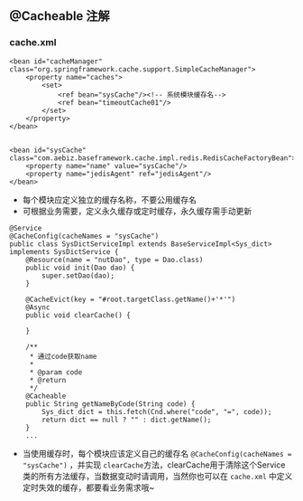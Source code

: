 ## @Cacheable 注解

### cache.xml

~~~
<bean id="cacheManager" class="org.springframework.cache.support.SimpleCacheManager">
    <property name="caches">
        <set>
            <ref bean="sysCache"/><!-- 系统模块缓存名-->
            <ref bean="timeoutCache01"/>
        </set>
    </property>
</bean>


<bean id="sysCache" class="com.aebiz.baseframework.cache.impl.redis.RedisCacheFactoryBean">
    <property name="name" value="sysCache"/>
    <property name="jedisAgent" ref="jedisAgent"/>
</bean>
~~~

* 每个模块应定义独立的缓存名称，不要公用缓存名
* 可根据业务需要，定义永久缓存或定时缓存，永久缓存需手动更新


~~~
@Service
@CacheConfig(cacheNames = "sysCache")
public class SysDictServiceImpl extends BaseServiceImpl<Sys_dict> implements SysDictService {
    @Resource(name = "nutDao", type = Dao.class)
    public void init(Dao dao) {
        super.setDao(dao);
    }

    @CacheEvict(key = "#root.targetClass.getName()+'*'")
    @Async
    public void clearCache() {

    }

    /**
     * 通过code获取name
     *
     * @param code
     * @return
     */
    @Cacheable
    public String getNameByCode(String code) {
        Sys_dict dict = this.fetch(Cnd.where("code", "=", code));
        return dict == null ? "" : dict.getName();
    }
    ...
~~~

* 当使用缓存时，每个模块应该定义自己的缓存名 `@CacheConfig(cacheNames = "sysCache")` ，并实现 `clearCache`方法，clearCache用于清除这个Service 类的所有方法缓存，当数据变动时请调用，当然你也可以在 `cache.xml` 中定义定时失效的缓存，都要看业务需求哦~
